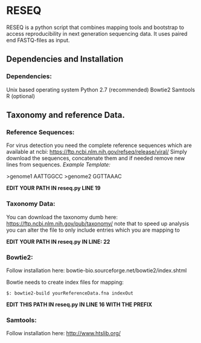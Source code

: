 # RESEQ

RESEQ is a python script that combines mapping tools and bootstrap to access reproducibility in next generation sequencing data. It uses paired end FASTQ-files as input.

## Dependencies and Installation

### Dependencies:
Unix based operating system
Python 2.7 (recommended)
Bowtie2
Samtools
R (optional)

## Taxonomy and reference Data.

### Reference Sequences:
For virus detection you need the complete reference sequences which are available at ncbi:
https://ftp.ncbi.nlm.nih.gov/refseq/release/viral/
Simply download the sequences, concatenate them and if needed remove new lines from sequences.
_Example Template:_

\>genome1
AATTGGCC
\>genome2
GGTTAAAC

**EDIT YOUR PATH IN reseq.py LINE 19**

### Taxonomy Data:
You can download the taxonomy dumb here:
https://ftp.ncbi.nlm.nih.gov/pub/taxonomy/
note that to speed up analysis you can alter the file to only include entries which you are mapping to

**EDIT YOUR PATH IN reseq.py IN LINE: 22**


### Bowtie2:
Follow installation here:
bowtie-bio.sourceforge.net/bowtie2/index.shtml

Bowtie needs to create index files for mapping:
```
$: bowtie2-build yourReferenceData.fna indexOut
```

**EDIT THIS PATH IN reseq.py IN LINE 16 WITH THE PREFIX**

###   Samtools:
Follow installation here:
http://www.htslib.org/

